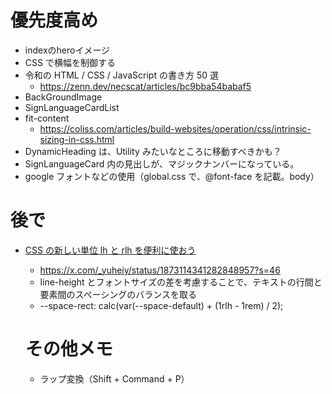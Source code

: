 # 優先度高め
- indexのheroイメージ
- CSS で横幅を制御する
- 令和の HTML / CSS / JavaScript の書き方 50 選
  - https://zenn.dev/necscat/articles/bc9bba54babaf5
- BackGroundImage
- SignLanguageCardList
- fit-content
  - https://coliss.com/articles/build-websites/operation/css/intrinsic-sizing-in-css.html
- DynamicHeading は、Utility みたいなところに移動すべきかも？
- SignLanguageCard 内の見出しが、マジックナンバーになっている。
- google フォントなどの使用（global.css で、@font-face を記載。body）

# 後で

- [CSS の新しい単位 lh と rlh を便利に使おう](https://qiita.com/suzukima/items/86be0085cc4dc1540f77)

  - https://x.com/_yuheiy/status/1873114341282848957?s=46
  - line-height とフォントサイズの差を考慮することで、テキストの行間と要素間のスペーシングのバランスを取る
  - --space-rect: calc(var(--space-default) + (1rlh - 1rem) / 2);

  # その他メモ

  - ラップ変換（Shift + Command + P）
